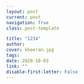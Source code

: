 ```yaml
---
layout: post
current: post
navigation: True
class: post-template

title: "1234"
author: 
cover: kheeran.jpg
tags: 
date: 2020-10-03
link: ""
disable-first-letter: False
---
```

